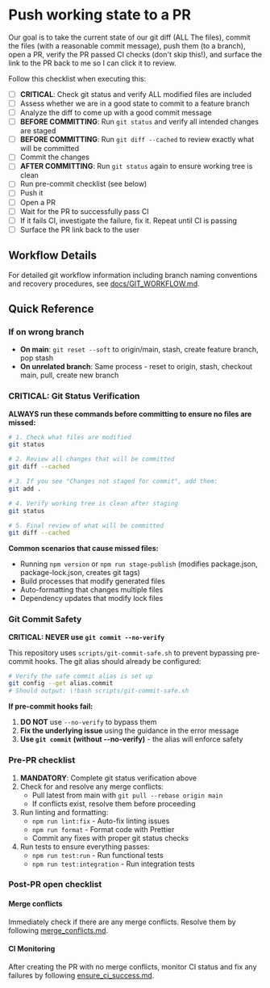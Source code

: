 # Push working state to a PR

Our goal is to take the current state of our git diff (ALL The files), commit the files (with a reasonable commit message), push them (to a branch), open a PR, verify the PR passed CI checks (don't skip this!), and surface the link to the PR back to me so I can click it to review.

Follow this checklist when executing this:

- [ ] **CRITICAL**: Check git status and verify ALL modified files are included
- [ ] Assess whether we are in a good state to commit to a feature branch
- [ ] Analyze the diff to come up with a good commit message
- [ ] **BEFORE COMMITTING**: Run `git status` and verify all intended changes are staged
- [ ] **BEFORE COMMITTING**: Run `git diff --cached` to review exactly what will be committed
- [ ] Commit the changes
- [ ] **AFTER COMMITTING**: Run `git status` again to ensure working tree is clean
- [ ] Run pre-commit checklist (see below)
- [ ] Push it
- [ ] Open a PR
- [ ] Wait for the PR to successfully pass CI
- [ ] If it fails CI, investigate the failure, fix it. Repeat until CI is passing
- [ ] Surface the PR link back to the user

## Workflow Details

For detailed git workflow information including branch naming conventions and recovery procedures, see [docs/GIT_WORKFLOW.md](../../docs/GIT_WORKFLOW.md).

## Quick Reference

### If on wrong branch

- **On main**: `git reset --soft` to origin/main, stash, create feature branch, pop stash
- **On unrelated branch**: Same process - reset to origin, stash, checkout main, pull, create new branch

### CRITICAL: Git Status Verification

**ALWAYS run these commands before committing to ensure no files are missed:**

```bash
# 1. Check what files are modified
git status

# 2. Review all changes that will be committed
git diff --cached

# 3. If you see "Changes not staged for commit", add them:
git add .

# 4. Verify working tree is clean after staging
git status

# 5. Final review of what will be committed
git diff --cached
```

**Common scenarios that cause missed files:**
- Running `npm version` or `npm run stage-publish` (modifies package.json, package-lock.json, creates git tags)
- Build processes that modify generated files
- Auto-formatting that changes multiple files
- Dependency updates that modify lock files

### Git Commit Safety

**CRITICAL: NEVER use `git commit --no-verify`**

This repository uses `scripts/git-commit-safe.sh` to prevent bypassing pre-commit hooks. The git alias should already be configured:

```bash
# Verify the safe commit alias is set up
git config --get alias.commit
# Should output: \!bash scripts/git-commit-safe.sh
```

**If pre-commit hooks fail:**
1. **DO NOT** use `--no-verify` to bypass them
2. **Fix the underlying issue** using the guidance in the error message
3. **Use `git commit` (without --no-verify)** - the alias will enforce safety

### Pre-PR checklist

1. **MANDATORY**: Complete git status verification above
2. Check for and resolve any merge conflicts:
   - Pull latest from main with `git pull --rebase origin main`
   - If conflicts exist, resolve them before proceeding
3. Run linting and formatting:
   - `npm run lint:fix` - Auto-fix linting issues
   - `npm run format` - Format code with Prettier
   - Commit any fixes with proper git status checks
4. Run tests to ensure everything passes:
   - `npm run test:run` - Run functional tests
   - `npm run test:integration` - Run integration tests

### Post-PR open checklist

#### Merge conflicts

Immediately check if there are any merge conflicts. Resolve them by following [merge_conflicts.md](./merge_conflicts.md).

#### CI Monitoring

After creating the PR with no merge conflicts, monitor CI status and fix any failures by following [ensure_ci_success.md](./ensure_ci_success.md).
